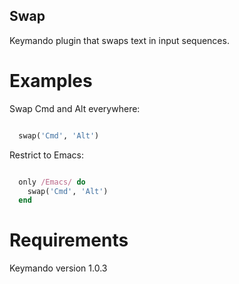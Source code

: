 Swap
----------

Keymando plugin that swaps text in input sequences.

Examples
========

Swap Cmd and Alt everywhere:

``` ruby

  swap('Cmd', 'Alt')

```

Restrict to Emacs:

``` ruby

  only /Emacs/ do
    swap('Cmd', 'Alt')
  end

```

Requirements
============

Keymando version 1.0.3



